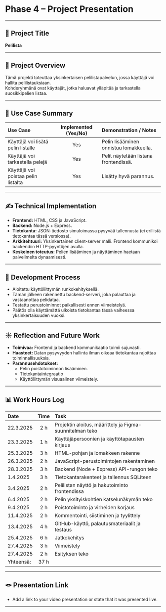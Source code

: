 # Phase 4 – Project Presentation

---

## 🎯 Project Title
**Pelilista**

---

## 📝 Project Overview
Tämä projekti toteuttaa yksinkertaisen pelilistapalvelun, jossa käyttäjä voi hallita pelilistauksiaan.  
Kohderyhmänä ovat käyttäjät, jotka haluavat ylläpitää ja tarkastella suosikkipelien listaa.

---

## 📌 Use Case Summary

| Use Case | Implemented (Yes/No) | Demonstration / Notes |
|:---|:---:|:---|
| Käyttäjä voi lisätä pelin listalle | Yes | Pelin lisääminen onnistuu lomakkeella. |
| Käyttäjä voi tarkastella pelejä | Yes | Pelit näytetään listana frontendissä. |
| Käyttäjä voi poistaa pelin listalta | Yes | Lisätty hyvä parannus. |

---

## ✍️ Technical Implementation
- **Frontend:** HTML, CSS ja JavaScript.
- **Backend:** Node.js + Express.
- **Tietokanta:** JSON-tiedosto simuloimassa pysyvää tallennusta (ei erillistä tietokantaa tässä versiossa).
- **Arkkitehtuuri:** Yksinkertainen client-server malli. Frontend kommunikoi backendiin HTTP-pyyntöjen avulla.
- **Keskeinen toteutus:** Pelien lisääminen ja näyttäminen haetaan palvelimelta dynaamisesti.

---

## 🚂 Development Process
- Aloitettu käyttöliittymän runkokehityksellä.
- Tämän jälkeen rakennettu backend-serveri, joka palauttaa ja vastaanottaa pelidataa.
- Testattu perustoiminnot paikallisesti ennen viimeistelyä.
- Päätös olla käyttämättä ulkoista tietokantaa tässä vaiheessa yksinkertaisuuden vuoksi.

---

## ☀️ Reflection and Future Work
- **Toimivaa:** Frontend ja backend kommunikaatio toimii sujuvasti.  
- **Haasteet:** Datan pysyvyyden hallinta ilman oikeaa tietokantaa rajoittaa toiminnallisuuksia.  
- **Parannusehdotukset:** 
  - Pelin poistotoiminnon lisääminen.
  - Tietokantaintegraatio
  - Käyttöliittymän visuaalinen viimeistely.

---

## 📊 Work Hours Log

| Date | Time | Task |
|:---|:---:|:---|
|22.3.2025   | 2 h |   Projektin aloitus, määrittely ja Figma-suunnitelman teko|
|23.3.2025 |   1 h | Käyttäjäpersoonien ja käyttötapausten kirjaus|
|25.3.2025 |   3 h  |  HTML-pohjan ja lomakkeen rakenne|
|26.3.2025|   2 h  |  JavaScript-perustoimintojen rakentaminen|
|28.3.2025 |   3 h |   Backend (Node + Express) API-rungon teko|
|1.4.2025 |   3 h  |  Tietokantarakenteet ja tallennus SQLiteen|
|3.4.2025  |  2 h  |  Pelilistan näyttö ja hakutoiminto frontendissa|
|6.4.2025  |  2 h  |  Pelin yksityiskohtien katselunäkymän teko|
|9.4.2025 |   2 h |   Poistotoiminto ja virheiden korjaus|
|11.4.2025 |   2 h |   Kommentointi, siistiminen ja tyylittely|
|13.4.2025 |   4 h |   GitHub-käyttö, palautusmateriaalit ja testaus|
|25.4.2025 |   6 h |   Jatkokehitys |
|27.4.2025 |   3 h |   Viimeistely |
|27.4.2025 |   2 h |   Esityksen teko |
|  Yhteensä:| 37 h |

---

## 🪢 Presentation Link
- Add a link to your video presentation or state that it was presented live.

---
